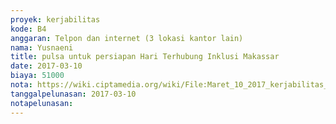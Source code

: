 ```yaml
---
proyek: kerjabilitas
kode: B4
anggaran: Telpon dan internet (3 lokasi kantor lain)
nama: Yusnaeni
title: pulsa untuk persiapan Hari Terhubung Inklusi Makassar
date: 2017-03-10
biaya: 51000
nota: https://wiki.ciptamedia.org/wiki/File:Maret_10_2017_kerjabilitas_B4_pulsa_neni.jpg
tanggalpelunasan: 2017-03-10
notapelunasan:
---
```


